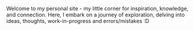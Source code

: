 Welcome to my personal site - my little corner for inspiration, knowledge, and connection. Here, I embark on a journey of exploration, delving into ideas, thoughts, work-in-progress and errors/mistakes :D